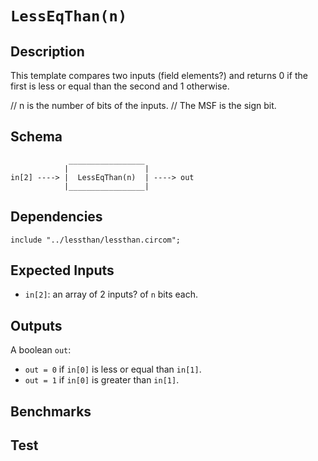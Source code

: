 # `LessEqThan(n)` 

## Description

This template compares two inputs (field elements?) and returns 0 if the first is less or equal than the second and 1 otherwise.

// n is the number of bits of the inputs.
// The MSF is the sign bit.

## Schema

```
             _________________     
            |                 |
in[2] ----> |  LessEqThan(n)  | ----> out
            |_________________|     
```

## Dependencies

```
include "../lessthan/lessthan.circom";
``` 

## Expected Inputs

-  `in[2]`: an array of 2 inputs? of `n` bits each.

## Outputs

A boolean `out`:
- `out = 0` if `in[0]` is less or equal than `in[1]`.
- `out = 1` if `in[0]` is greater than `in[1]`.

## Benchmarks

## Test